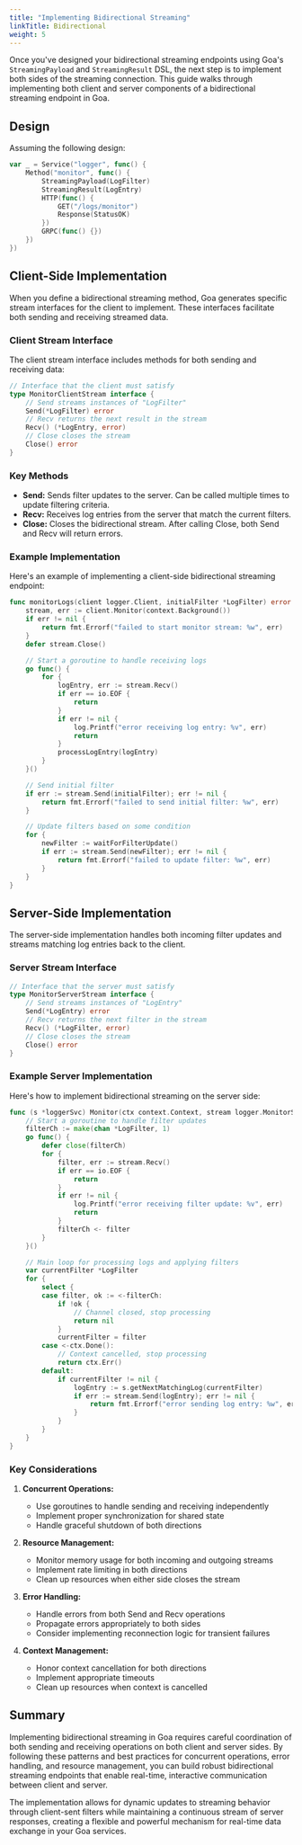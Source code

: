 ```yaml
---
title: "Implementing Bidirectional Streaming"
linkTitle: Bidirectional
weight: 5
---
```


Once you've designed your bidirectional streaming endpoints using Goa's
`StreamingPayload` and `StreamingResult` DSL, the next step is to implement both
sides of the streaming connection. This guide walks through implementing both
client and server components of a bidirectional streaming endpoint in Goa.

## Design

Assuming the following design:

```go
var _ = Service("logger", func() {
    Method("monitor", func() {
        StreamingPayload(LogFilter)
        StreamingResult(LogEntry)
        HTTP(func() {
            GET("/logs/monitor")
            Response(StatusOK)
        })
        GRPC(func() {})
    })
})
```

## Client-Side Implementation

When you define a bidirectional streaming method, Goa generates specific stream
interfaces for the client to implement. These interfaces facilitate both sending
and receiving streamed data.

### Client Stream Interface

The client stream interface includes methods for both sending and receiving data:

```go
// Interface that the client must satisfy
type MonitorClientStream interface {
    // Send streams instances of "LogFilter"
    Send(*LogFilter) error
    // Recv returns the next result in the stream
    Recv() (*LogEntry, error)
    // Close closes the stream
    Close() error
}
```

### Key Methods

- **Send:** Sends filter updates to the server. Can be called multiple times to update filtering criteria.
- **Recv:** Receives log entries from the server that match the current filters.
- **Close:** Closes the bidirectional stream. After calling Close, both Send and Recv will return errors.

### Example Implementation

Here's an example of implementing a client-side bidirectional streaming endpoint:

```go
func monitorLogs(client logger.Client, initialFilter *LogFilter) error {
    stream, err := client.Monitor(context.Background())
    if err != nil {
        return fmt.Errorf("failed to start monitor stream: %w", err)
    }
    defer stream.Close()

    // Start a goroutine to handle receiving logs
    go func() {
        for {
            logEntry, err := stream.Recv()
            if err == io.EOF {
                return
            }
            if err != nil {
                log.Printf("error receiving log entry: %v", err)
                return
            }
            processLogEntry(logEntry)
        }
    }()

    // Send initial filter
    if err := stream.Send(initialFilter); err != nil {
        return fmt.Errorf("failed to send initial filter: %w", err)
    }

    // Update filters based on some condition
    for {
        newFilter := waitForFilterUpdate()
        if err := stream.Send(newFilter); err != nil {
            return fmt.Errorf("failed to update filter: %w", err)
        }
    }
}
```

## Server-Side Implementation

The server-side implementation handles both incoming filter updates and streams
matching log entries back to the client.

### Server Stream Interface

```go
// Interface that the server must satisfy
type MonitorServerStream interface {
    // Send streams instances of "LogEntry"
    Send(*LogEntry) error
    // Recv returns the next filter in the stream
    Recv() (*LogFilter, error)
    // Close closes the stream
    Close() error
}
```

### Example Server Implementation

Here's how to implement bidirectional streaming on the server side:

```go
func (s *loggerSvc) Monitor(ctx context.Context, stream logger.MonitorServerStream) error {
    // Start a goroutine to handle filter updates
    filterCh := make(chan *LogFilter, 1)
    go func() {
        defer close(filterCh)
        for {
            filter, err := stream.Recv()
            if err == io.EOF {
                return
            }
            if err != nil {
                log.Printf("error receiving filter update: %v", err)
                return
            }
            filterCh <- filter
        }
    }()

    // Main loop for processing logs and applying filters
    var currentFilter *LogFilter
    for {
        select {
        case filter, ok := <-filterCh:
            if !ok {
                // Channel closed, stop processing
                return nil
            }
            currentFilter = filter
        case <-ctx.Done():
            // Context cancelled, stop processing
            return ctx.Err()
        default:
            if currentFilter != nil {
                logEntry := s.getNextMatchingLog(currentFilter)
                if err := stream.Send(logEntry); err != nil {
                    return fmt.Errorf("error sending log entry: %w", err)
                }
            }
        }
    }
}
```

### Key Considerations

1. **Concurrent Operations:**
   - Use goroutines to handle sending and receiving independently
   - Implement proper synchronization for shared state
   - Handle graceful shutdown of both directions

2. **Resource Management:**
   - Monitor memory usage for both incoming and outgoing streams
   - Implement rate limiting in both directions
   - Clean up resources when either side closes the stream

3. **Error Handling:**
   - Handle errors from both Send and Recv operations
   - Propagate errors appropriately to both sides
   - Consider implementing reconnection logic for transient failures

4. **Context Management:**
   - Honor context cancellation for both directions
   - Implement appropriate timeouts
   - Clean up resources when context is cancelled

## Summary

Implementing bidirectional streaming in Goa requires careful coordination of
both sending and receiving operations on both client and server sides. By
following these patterns and best practices for concurrent operations, error
handling, and resource management, you can build robust bidirectional streaming
endpoints that enable real-time, interactive communication between client and
server.

The implementation allows for dynamic updates to streaming behavior through
client-sent filters while maintaining a continuous stream of server responses,
creating a flexible and powerful mechanism for real-time data exchange in your
Goa services.